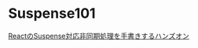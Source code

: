 # Suspense101

[ReactのSuspense対応非同期処理を手書きするハンズオン](https://zenn.dev/uhyo/books/react-concurrent-handson/viewer/conclusion)
